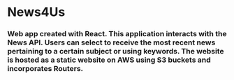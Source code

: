 # News4Us

### Web app created with React. This application interacts with the News API. Users can select to receive the most recent news pertaining to a certain subject or using keywords. The website is hosted as a static website on AWS using S3 buckets and incorporates Routers.
